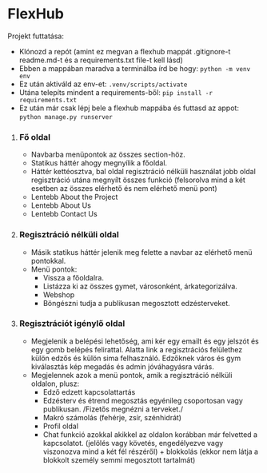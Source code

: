 # FlexHub

Projekt futtatása:

- Klónozd a repót (amint ez megvan a flexhub mappát .gitignore-t readme.md-t és a requirements.txt file-t kell lásd)
- Ebben a mappában maradva a terminálba írd be hogy: `python -m venv env`
- Ez után aktiváld az env-et: `.venv/scripts/activate`
- Utána telepíts mindent a requirements-ből: `pip install -r requirements.txt`
- Ez után már csak lépj bele a flexhub mappába és futtasd az appot: `python manage.py runserver`

1. ### **Fő oldal**

   - Navbarba menüpontok az összes section-höz.
   - Statikus háttér ahogy megnyílik a főoldal.
   - Háttér kettéosztva, bal oldal regisztráció nélküli használat jobb oldal regisztráció utána megnyílt összes funkció (felsorolva mind a két esetben az összes elérhető és nem elérhető menü pont)
   - Lentebb About the Project
   - Lentebb About Us
   - Lentebb Contact Us
2. ### **Regisztráció nélküli oldal**

   - Másik statikus háttér jelenik meg felette a navbar az elérhető menü pontokkal.
   - Menü pontok:
     - Vissza a főoldalra.
     - Listázza ki az összes gymet, városonként, árkategorizálva.
     - Webshop
     - Böngészni tudja a publikusan megosztott edzésterveket.
3. ### Regisztrációt igénylő oldal

   - Megjelenik a belépési lehetőség, ami kér egy emailt és egy jelszót és egy gomb belépés felirattal. Alatta link a regisztrációs felülethez külön edzős és külön sima felhasználó. Edzőknek város és gym kiválasztás kép megadás és admin jóváhagyásra várás.
   - Megjelennek azok a menü pontok, amik a regisztráció nélküli oldalon, plusz:
     - Edző edzett kapcsolattartás
     - Edzésterv és étrend megosztás egyénileg csoportosan vagy publikusan. /Fizetős megnézni a terveket./
     - Makró számolás (fehérje, zsír, szénhidrát)
     - Profil oldal
     - Chat funkció azokkal akikkel az oldalon korábban már felvetted a kapcsolatot. (jelölés vagy követés, engedélyezve vagy viszonozva mind a két fél részéről) + blokkolás (ekkor nem látja a blokkolt személy semmi megosztott tartalmát)
